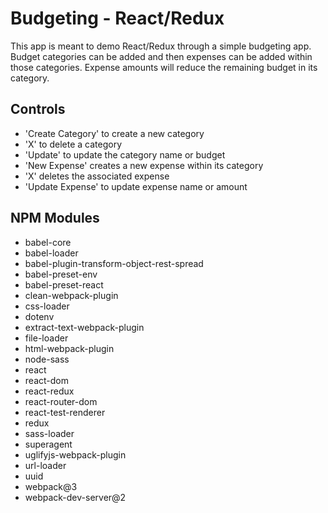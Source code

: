 # Budgeting - React/Redux
This app is meant to demo React/Redux through a simple budgeting app.  Budget categories can be added and then expenses can be added within those categories.  Expense amounts will reduce the remaining budget in its category.

## Controls
- 'Create Category' to create a new category
- 'X' to delete a category
- 'Update' to update the category name or budget
- 'New Expense' creates a new expense within its category
- 'X' deletes the associated expense
- 'Update Expense' to update expense name or amount

## NPM Modules
- babel-core
- babel-loader
- babel-plugin-transform-object-rest-spread
- babel-preset-env
- babel-preset-react
- clean-webpack-plugin
- css-loader
- dotenv
- extract-text-webpack-plugin
- file-loader
- html-webpack-plugin
- node-sass
- react
- react-dom
- react-redux
- react-router-dom
- react-test-renderer
- redux
- sass-loader
- superagent
- uglifyjs-webpack-plugin
- url-loader
- uuid
- webpack@3
- webpack-dev-server@2